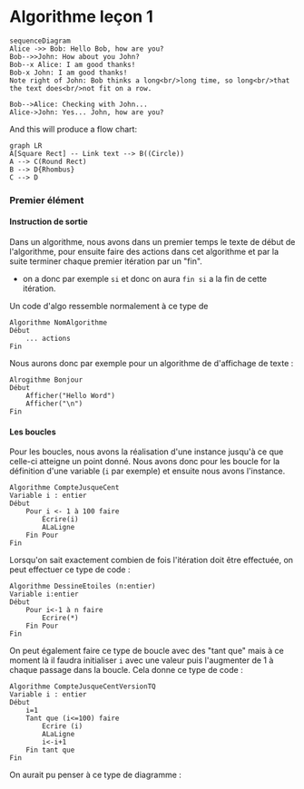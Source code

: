 # Algorithme leçon 1
```mermaid
sequenceDiagram
Alice ->> Bob: Hello Bob, how are you?
Bob-->>John: How about you John?
Bob--x Alice: I am good thanks!
Bob-x John: I am good thanks!
Note right of John: Bob thinks a long<br/>long time, so long<br/>that the text does<br/>not fit on a row.

Bob-->Alice: Checking with John...
Alice->John: Yes... John, how are you?
```

And this will produce a flow chart:

```mermaid
graph LR
A[Square Rect] -- Link text --> B((Circle))
A --> C(Round Rect)
B --> D{Rhombus}
C --> D
```
### Premier élément 
#### Instruction de sortie 
Dans un algorithme, nous avons dans un premier temps le texte de début de l'algorithme, pour ensuite faire des actions dans cet algorithme et par la suite terminer chaque premier itération par un "fin". 

- on a donc par exemple `si` et donc on aura `fin si` a la fin de cette itération.

Un code d'algo ressemble normalement à ce type de 
``` algo
Algorithme NomAlgorithme 
Début
	... actions
Fin
```
Nous aurons donc par exemple pour un algorithme de d'affichage de texte : 
```algo 
Alrogithme Bonjour
Début 
	Afficher("Hello Word")
	Afficher("\n")
Fin
```

#### Les boucles 
Pour les boucles, nous avons la réalisation d'une instance jusqu'à ce que celle-ci atteigne un point donné. Nous avons donc pour les boucle for la définition d'une variable (`i` par exemple) et ensuite nous avons l'instance.
```algo
Algorithme CompteJusqueCent
Variable i : entier 
Début 
	Pour i <- 1 à 100 faire
		Écrire(i)
		ALaLigne
	Fin Pour
Fin
```
Lorsqu'on sait exactement combien de fois l'itération doit être effectuée, on peut effectuer ce type de code : 
```algo
Algorithme DessineEtoiles (n:entier)
Variable i:entier
Début 
	Pour i<-1 à n faire
		Ecrire(*)
	Fin Pour
Fin
```
On peut également faire ce type de boucle avec des "tant que" mais à ce moment là il faudra initialiser `i` avec une valeur puis l'augmenter de 1 à chaque passage dans la boucle. Cela donne ce type de code :
```algo
Algorithme CompteJusqueCentVersionTQ
Variable i : entier
Début
	i=1
	Tant que (i<=100) faire
		Ecrire (i)
		ALaLigne
		i<-i+1
	Fin tant que 
Fin
```
On aurait pu penser à ce type de diagramme : 

<!--stackedit_data:
eyJoaXN0b3J5IjpbMTc5NTQ0ODU4NCwxNjIwODMyMDU4LC0zNz
c3MDMxNTksMTEzMTU4MjQzOV19
-->